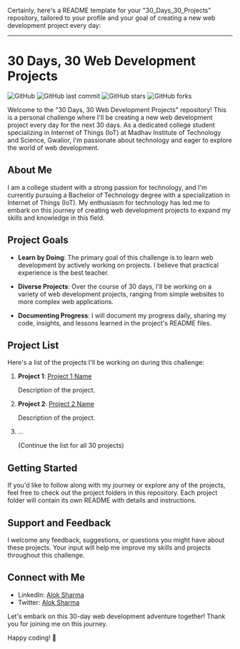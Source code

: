 Certainly, here's a README template for your "30_Days_30_Projects" repository, tailored to your profile and your goal of creating a new web development project every day:

---

# 30 Days, 30 Web Development Projects

![GitHub](https://img.shields.io/github/license/alok-2002/30_Days_30_Projects)
![GitHub last commit](https://img.shields.io/github/last-commit/alok-2002/30_Days_30_Projects)
![GitHub stars](https://img.shields.io/github/stars/alok-2002/30_Days_30_Projects)
![GitHub forks](https://img.shields.io/github/forks/alok-2002/30_Days_30_Projects)

Welcome to the "30 Days, 30 Web Development Projects" repository! This is a personal challenge where I'll be creating a new web development project every day for the next 30 days. As a dedicated college student specializing in Internet of Things (IoT) at Madhav Institute of Technology and Science, Gwalior, I'm passionate about technology and eager to explore the world of web development.

## About Me

I am a college student with a strong passion for technology, and I'm currently pursuing a Bachelor of Technology degree with a specialization in Internet of Things (IoT). My enthusiasm for technology has led me to embark on this journey of creating web development projects to expand my skills and knowledge in this field.

## Project Goals

- **Learn by Doing**: The primary goal of this challenge is to learn web development by actively working on projects. I believe that practical experience is the best teacher.

- **Diverse Projects**: Over the course of 30 days, I'll be working on a variety of web development projects, ranging from simple websites to more complex web applications.

- **Documenting Progress**: I will document my progress daily, sharing my code, insights, and lessons learned in the project's README files.

## Project List

Here's a list of the projects I'll be working on during this challenge:

1. **Project 1**: [Project 1 Name](link-to-project-1)

   Description of the project.

2. **Project 2**: [Project 2 Name](link-to-project-2)

   Description of the project.

3. ...

   (Continue the list for all 30 projects)

## Getting Started

If you'd like to follow along with my journey or explore any of the projects, feel free to check out the project folders in this repository. Each project folder will contain its own README with details and instructions.

## Support and Feedback

I welcome any feedback, suggestions, or questions you might have about these projects. Your input will help me improve my skills and projects throughout this challenge.

## Connect with Me

- LinkedIn: [Alok Sharma](https://www.linkedin.com/in/alok-sharma2002-)
- Twitter: [Alok Sharma](https://twitter.com/i/flow/login?redirect_after_login=%2Fatul_sharma_20)

Let's embark on this 30-day web development adventure together! Thank you for joining me on this journey.

Happy coding! 🚀

